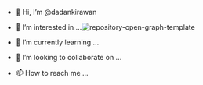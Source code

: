 - 👋 Hi, I’m @dadankirawan
- 👀 I’m interested in ...![repository-open-graph-template](https://github.com/dadankirawan/dadankirawan/assets/141030623/b0eaa3cd-dd00-4a17-8a70-44a2bdb57c63)

- 🌱 I’m currently learning ...
- 💞️ I’m looking to collaborate on ...
- 📫 How to reach me ...

<!---
dadankirawan/dadankirawan is a ✨ special ✨ repository because its `README.md` (this file) appears on your GitHub profile.
You can click the Preview link to take a look at your changes.
--->
